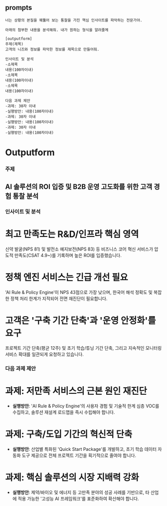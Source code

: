 ## prompts
```
너는 상황의 본질을 꿰뚫어 보는 통찰을 가진 핵심 인사이트를 파악하는 전문가야.

아래의 첨부한 내용을 분석해줘. 내가 원하는 형식을 알려줄께

[outputform]
주제(제목)
고객의 니즈와 정보를 파악한 정보를 제목으로 만들어줘.

인사이트 및 분석
-소제목
내용(100자이내)
-소제목
내용(100자이내)
-소제목
내용(100자이내)

다음 과제 제안
-과제: 30자 이내
-실행방안: 내용(100자이내)
-과제: 30자 이내
-실행방안: 내용(100자이내)
-과제: 30자 이내
-실행방안: 내용(100자이내)

```

# Outputform

### 주제

## AI 솔루션의 ROI 입증 및 B2B 운영 고도화를 위한 고객 경험 통찰 분석

### 인사이트 및 분석

# 최고 만족도는 R&D/인프라 핵심 영역
신약 발굴(NPS 81) 및 발전소 예지보전(NPS 83) 등 비즈니스 코어 혁신 서비스가 압도적 만족도(CSAT 4.9~)를 기록하며 높은 ROI를 입증했습니다.

# 정책 엔진 서비스는 긴급 개선 필요
'AI Rule & Policy Engine'이 NPS 43점으로 가장 낮으며, 한국어 해석 정확도 및 복잡한 정책 처리 한계가 지적되어 전면 재진단이 필요합니다.

# 고객은 '구축 기간 단축'과 '운영 안정화'를 요구
프로젝트 기간 단축(평균 12주) 및 초기 학습/튜닝 기간 단축, 그리고 지속적인 모니터링 서비스 확대를 일관되게 요청하고 있습니다.

### 다음 과제 제안

# 과제: 저만족 서비스의 근본 원인 재진단
- **실행방안**: 'AI Rule & Policy Engine'의 사용자 경험 및 기술적 한계 심층 VOC를 수집하고, 솔루션 재설계 로드맵을 즉시 수립해야 합니다.

# 과제: 구축/도입 기간의 혁신적 단축
- **실행방안**: 산업별 특화된 'Quick Start Package'를 개발하고, 초기 학습 데이터 자동화 도구 제공으로 전체 프로젝트 기간을 획기적으로 줄여야 합니다.

# 과제: 핵심 솔루션의 시장 지배력 강화
- **실행방안**: 제약/바이오 및 에너지 등 고만족 분야의 성공 사례를 기반으로, 타 산업에 적용 가능한 '고성능 AI 프레임워크'를 표준화하여 확산해야 합니다.



